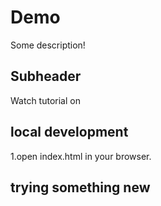 # Demo

Some description!

## Subheader
Watch tutorial on 

## local development
1.open index.html in your browser.
 
 ## trying something new

